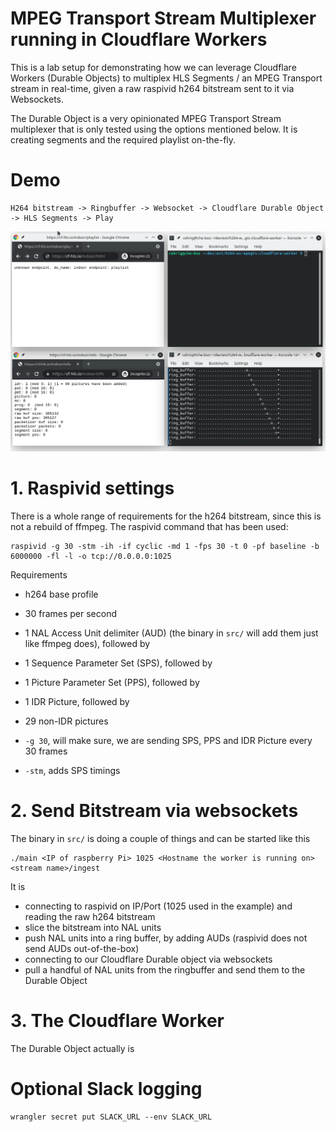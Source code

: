 # MPEG Transport Stream Multiplexer running in Cloudflare Workers 

This is a lab setup for demonstrating how we can leverage Cloudflare Workers (Durable Objects) to multiplex HLS Segments / an MPEG 
Transport stream in real-time, given a raw raspivid h264 bitstream sent to it via Websockets.

The Durable Object is a very opinionated MPEG Transport Stream multiplexer that is only tested using the options mentioned below. 
It is creating segments and the required playlist on-the-fly.

# Demo
```
H264 bitstream -> Ringbuffer -> Websocket -> Cloudflare Durable Object -> HLS Segments -> Play
```

![Alt Text](doc/screen.gif)

# 1. Raspivid settings
There is a whole range of requirements for the h264 bitstream, since this is not a rebuild of ffmpeg. The raspivid command that has been used:

```
raspivid -g 30 -stm -ih -if cyclic -md 1 -fps 30 -t 0 -pf baseline -b 6000000 -fl -l -o tcp://0.0.0.0:1025
```
Requirements
- h264 base profile
- 30 frames per second
- 1 NAL Access Unit delimiter (AUD) (the binary in `src/` will add them just like ffmpeg does), followed by
- 1 Sequence Parameter Set (SPS), followed by
- 1 Picture Parameter Set (PPS), followed by
- 1 IDR Picture, followed by
- 29 non-IDR pictures

- `-g 30`, will make sure, we are sending SPS, PPS and IDR Picture every 30 frames
- `-stm`, adds SPS timings

# 2. Send Bitstream via websockets
The binary in `src/` is doing a couple of things and can be started like this

```
./main <IP of raspberry Pi> 1025 <Hostname the worker is running on> <stream name>/ingest
```
It is
- connecting to raspivid on IP/Port (1025 used in the example) and reading the raw h264 bitstream
- slice the bitstream into NAL units
- push NAL units into a ring buffer, by adding AUDs (raspivid does not send AUDs out-of-the-box)
- connecting to our Cloudflare Durable object via websockets
- pull a handful of NAL units from the ringbuffer and send them to the Durable Object

# 3. The Cloudflare Worker
The Durable Object actually is


# Optional Slack logging
```
wrangler secret put SLACK_URL --env SLACK_URL
```